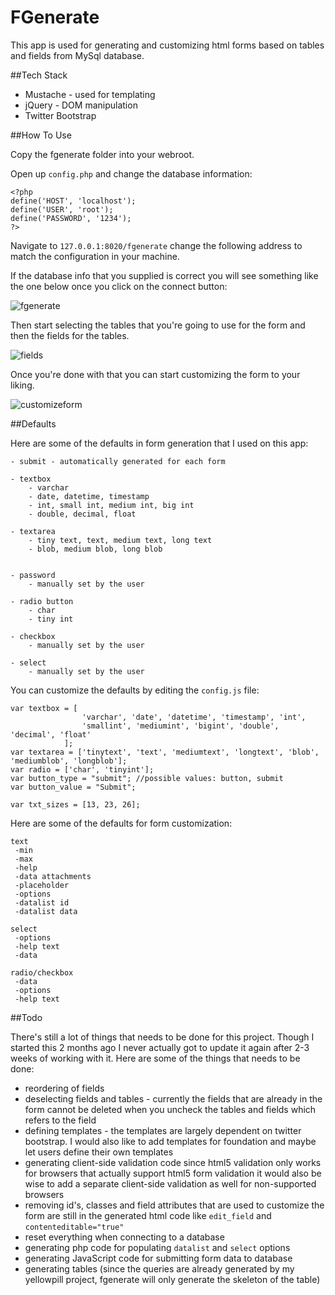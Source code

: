 FGenerate
==========

This app is used for generating and customizing html forms based on tables and fields from MySql database.


##Tech Stack

- Mustache - used for templating
- jQuery - DOM manipulation
- Twitter Bootstrap


##How To Use

Copy the fgenerate folder into your webroot.

Open up ```config.php``` and change the database information:

```
<?php
define('HOST', 'localhost');
define('USER', 'root');
define('PASSWORD', '1234');
?>
```

Navigate to ```127.0.0.1:8020/fgenerate``` change the following address to match the configuration in your machine.

If the database info that you supplied is correct you will see something like the one below once you click on the connect button:

![fgenerate](blob/master/assets/fgenerate.PNG)


Then start selecting the tables that you're going to use for the form and then the fields for the tables.

![fields](blob/master/assets/fields.PNG)

Once you're done with that you can start customizing the form to your liking.

![customizeform](blob/master/assets/customize.PNG)


##Defaults

Here are some of the defaults in form generation that I used on this app:

```
- submit - automatically generated for each form

- textbox
	- varchar
	- date, datetime, timestamp
	- int, small int, medium int, big int
	- double, decimal, float

- textarea
	- tiny text, text, medium text, long text
	- blob, medium blob, long blob
	

- password
 	- manually set by the user

- radio button
	- char
	- tiny int

- checkbox
 	- manually set by the user

- select
	- manually set by the user
```

You can customize the defaults by editing the ```config.js``` file:

```
var textbox = [
				'varchar', 'date', 'datetime', 'timestamp', 'int', 
				'smallint', 'mediumint', 'bigint', 'double', 'decimal', 'float'
			];
var textarea = ['tinytext', 'text', 'mediumtext', 'longtext', 'blob', 'mediumblob', 'longblob'];
var radio = ['char', 'tinyint'];
var button_type = "submit"; //possible values: button, submit
var button_value = "Submit"; 

var txt_sizes = [13, 23, 26];
```

Here are some of the defaults for form customization:

```
text
 -min
 -max
 -help
 -data attachments
 -placeholder
 -options
 -datalist id
 -datalist data

select
 -options
 -help text
 -data

radio/checkbox
 -data
 -options
 -help text
```


##Todo

There's still a lot of things that needs to be done for this project. Though I started this 2 months ago I never actually got to update it again after 2-3 weeks of working with it. Here are some of the things that needs to be done:

- reordering of fields 
- deselecting fields and tables - currently the fields that are already in the form cannot be deleted when you uncheck the tables and fields which refers to the field
- defining templates - the templates are largely dependent on twitter bootstrap. I would also like to add templates for foundation and maybe let users define their own templates
- generating client-side validation code since html5 validation only works for browsers that actually support html5 form validation it would also be wise to add a separate client-side validation as well for non-supported browsers
- removing id's, classes and field attributes that are used to customize the form are still in the generated html code like ```edit_field``` and ```contenteditable="true"```
- reset everything when connecting to a database
- generating php code for populating ```datalist``` and ```select``` options
- generating JavaScript code for submitting form data to database
- generating tables (since the queries are already generated by my yellowpill project, fgenerate will only generate the skeleton of the table)






